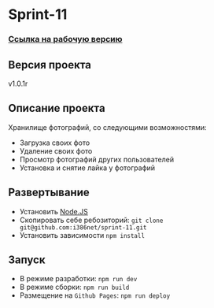 # Sprint-11

### [Ссылка на рабочую версию](https://i386net.github.io/sprint-11/)

## Версия проекта

v1.0.1r

## Описание проекта

Хранилище фотографий, со следующими возможностями:

- Загрузка своих фото
- Удаление своих фото
- Просмотр фотографий других пользователей
- Установка и снятие лайка у фотографий

## Развертывание

- Установить [Node.JS](https://nodejs.org/en/)
- Скопировать себе ребозиторий: `git clone git@github.com:i386net/sprint-11.git`
- Установить зависимости `npm install`

## Запуск

- В режиме разработки: `npm run dev`
- В режиме сборки: `npm run build`
- Размещение на `Github Pages`: `npm run deploy`
